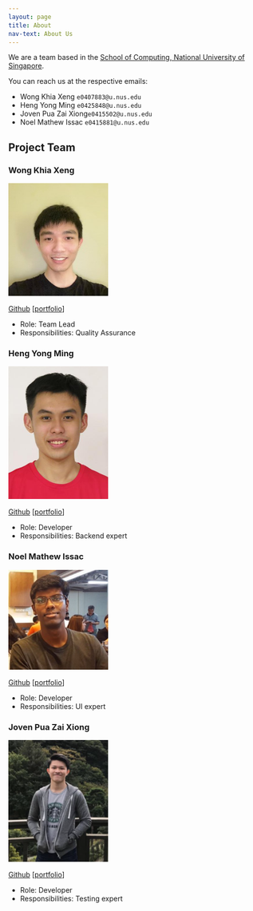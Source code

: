 ```yaml
---
layout: page
title: About
nav-text: About Us
---
```


We are a team based in the [School of Computing, National University of Singapore](http://www.comp.nus.edu.sg).

You can reach us at the respective emails:
* Wong Khia Xeng `e0407883@u.nus.edu`
* Heng Yong Ming `e0425848@u.nus.edu`
* Joven Pua Zai Xiong`e0415502@u.nus.edu`
* Noel Mathew Issac `e0415881@u.nus.edu`

## Project Team


### Wong Khia Xeng

<img src="images/khiaxeng.png" width="200px">

[Github](https://github.com/khiaxeng)
[[portfolio](team/khiaxeng.md)]

* Role: Team Lead
* Responsibilities: Quality Assurance

### Heng Yong Ming

<img src="images/hengyongming.png" width="200px">

[Github](https://github.com/hengyongming)
[[portfolio](team/hengyongming.md)]

* Role: Developer
* Responsibilities: Backend expert

### Noel Mathew Issac
<img src="images/noelmathewisaac.png" width="200px">

[Github](https://github.com/noelmathewisaac)
[[portfolio](team/noelmathewisaac.md)]

* Role: Developer
* Responsibilities: UI expert

### Joven Pua Zai Xiong

<img src="images/csmortal.png" width="200px">

[Github](https://github.com/CSmortal)
[[portfolio](team/csmortal.md)]

* Role: Developer
* Responsibilities: Testing expert

